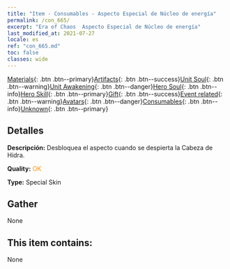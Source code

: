 ```yaml
---
title: "Item - Consumables - Aspecto Especial de Núcleo de energía"
permalink: /con_665/
excerpt: "Era of Chaos  Aspecto Especial de Núcleo de energía"
last_modified_at: 2021-07-27
locale: es
ref: "con_665.md"
toc: false
classes: wide
---
```

 [Materials](/ItemsES/){: .btn .btn--primary}[Artifacts](/ItemsES/Artifacts/){: .btn .btn--success}[Unit Soul](/ItemsES/UnitSoul/){: .btn .btn--warning}[Unit Awakening](/ItemsES/UnitAwakening/){: .btn .btn--danger}[Hero Soul](/ItemsES/HeroSoul/){: .btn .btn--info}[Hero Skill](/ItemsES/HeroSkill/){: .btn .btn--primary}[Gift](/ItemsES/Gift/){: .btn .btn--success}[Event related](/ItemsES/Events/){: .btn .btn--warning}[Avatars](/ItemsES/Avatars/){: .btn .btn--danger}[Consumables](/ItemsES/Consumables/){: .btn .btn--info}[Unknown](/ItemsES/Unknown/){: .btn .btn--primary}

## Detalles
 **Descripción:** Desbloquea el aspecto cuando se despierta la Cabeza de Hidra.

 **Quality:** <span style="color: #FF8C00">OK</span>

 **Type:** Special Skin

## Gather

  None

## This item contains:

  None

